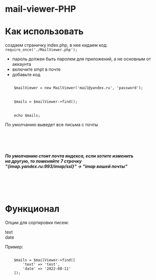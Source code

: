 ﻿# mail-viewer-PHP

<h1>Как использовать</h1>
создаем страничку index.php, в нее кидаем код: </br>
<code>require_once('./MailViewer.php');</code>

- пароль должен быть паролем для приложений, а не основным от аккаунта
- включите smpt в почте
- добавьте код
<code>
    $mailViewer = new MailViewer('mail@yandex.ru', 'password');
</code>
<br/>
<code>
    $mails = $mailViewer->find();
</code>
<br/>
<code>
    echo $mails;
</code>
<p>По умолчанию выведет все письма с почты</p>
<br><br><br>
<h5>
    По умолчанию стоит почта яндекса, если хотите изменить<br/>
    на другую, то поменяйте 7 строчку<br/>
    "{imap.yandex.ru:993/imap/ssl}" -> "imap вашей почты"
</h5>
<br><br><br>
<h1>Функционал</h1>
<p>
    Опции для сортировки писем:
</p>
text<br>
date

<p>Пример:<p>
<code>
    $mails = $mailViewer->find([
        'text' => 'test',
        'date' => '2022-08-11'
    ]);
</code>